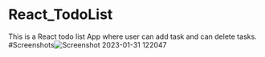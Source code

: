 # React_TodoList
This is a React  todo list App where user can add task and can delete tasks.
#Screenshots![Screenshot 2023-01-31 122047](https://user-images.githubusercontent.com/93525285/215687606-c1d8a2be-6dcc-4a73-a54f-e0a040f57337.png)
